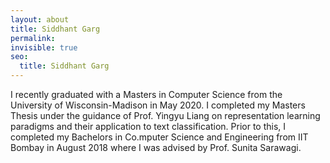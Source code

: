 ```yaml
---
layout: about
title: Siddhant Garg
permalink: 
invisible: true
seo:
  title: Siddhant Garg
---
```

I recently graduated with a Masters in Computer Science from the University of Wisconsin-Madison in May 2020. I completed my Masters Thesis under the guidance of Prof. Yingyu Liang on representation learning paradigms and their application to text classification. Prior to this, I completed my Bachelors in Co.mputer Science and Engineering from IIT Bombay in August 2018 where I was advised by Prof. Sunita Sarawagi.

